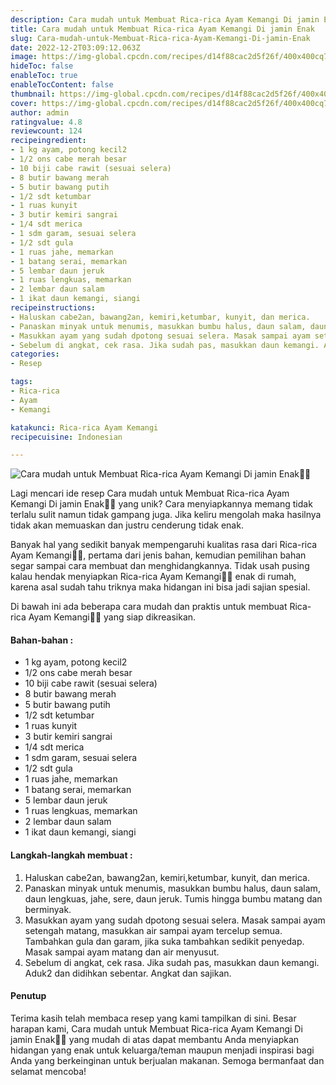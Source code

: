 ```yaml
---
description: Cara mudah untuk Membuat Rica-rica Ayam Kemangi Di jamin Enak"
title: Cara mudah untuk Membuat Rica-rica Ayam Kemangi Di jamin Enak
slug: Cara-mudah-untuk-Membuat-Rica-rica-Ayam-Kemangi-Di-jamin-Enak
date: 2022-12-2T03:09:12.063Z
image: https://img-global.cpcdn.com/recipes/d14f88cac2d5f26f/400x400cq70/photo.jpg
hideToc: false
enableToc: true
enableTocContent: false
thumbnail: https://img-global.cpcdn.com/recipes/d14f88cac2d5f26f/400x400cq70/photo.jpg
cover: https://img-global.cpcdn.com/recipes/d14f88cac2d5f26f/400x400cq70/photo.jpg
author: admin
ratingvalue: 4.8
reviewcount: 124
recipeingredient:
- 1 kg ayam, potong kecil2
- 1/2 ons cabe merah besar
- 10 biji cabe rawit (sesuai selera)
- 8 butir bawang merah
- 5 butir bawang putih
- 1/2 sdt ketumbar
- 1 ruas kunyit
- 3 butir kemiri sangrai
- 1/4 sdt merica
- 1 sdm garam, sesuai selera
- 1/2 sdt gula
- 1 ruas jahe, memarkan
- 1 batang serai, memarkan
- 5 lembar daun jeruk
- 1 ruas lengkuas, memarkan
- 2 lembar daun salam
- 1 ikat daun kemangi, siangi
recipeinstructions:
- Haluskan cabe2an, bawang2an, kemiri,ketumbar, kunyit, dan merica.
- Panaskan minyak untuk menumis, masukkan bumbu halus, daun salam, daun lengkuas, jahe, sere, daun jeruk. Tumis hingga bumbu matang dan berminyak.
- Masukkan ayam yang sudah dpotong sesuai selera. Masak sampai ayam setengah matang, masukkan air sampai ayam tercelup semua. Tambahkan gula dan garam, jika suka tambahkan sedikit penyedap. Masak sampai ayam matang dan air menyusut.
- Sebelum di angkat, cek rasa. Jika sudah pas, masukkan daun kemangi. Aduk2 dan didihkan sebentar. Angkat dan sajikan.
categories:
- Resep

tags:
- Rica-rica
- Ayam
- Kemangi

katakunci: Rica-rica Ayam Kemangi
recipecuisine: Indonesian

---
```


![Cara mudah untuk Membuat Rica-rica Ayam Kemangi Di jamin Enak👩‍🍳](https://img-global.cpcdn.com/recipes/d14f88cac2d5f26f/400x400cq70/photo.jpg)

Lagi mencari ide resep Cara mudah untuk Membuat Rica-rica Ayam Kemangi Di jamin Enak👩‍🍳 yang unik? Cara menyiapkannya memang tidak terlalu sulit namun tidak gampang juga. Jika keliru mengolah maka hasilnya tidak akan memuaskan dan justru cenderung tidak enak.

Banyak hal yang sedikit banyak mempengaruhi kualitas rasa dari Rica-rica Ayam Kemangi👩‍🍳, pertama dari jenis bahan, kemudian pemilihan bahan segar sampai cara membuat dan menghidangkannya. Tidak usah pusing kalau hendak menyiapkan Rica-rica Ayam Kemangi👩‍🍳 enak di rumah, karena asal sudah tahu triknya maka hidangan ini bisa jadi sajian spesial.

Di bawah ini ada beberapa cara mudah dan praktis untuk membuat Rica-rica Ayam Kemangi👩‍🍳 yang siap dikreasikan.

<!--inarticleads1-->

#### Bahan-bahan :

- 1 kg ayam, potong kecil2
- 1/2 ons cabe merah besar
- 10 biji cabe rawit (sesuai selera)
- 8 butir bawang merah
- 5 butir bawang putih
- 1/2 sdt ketumbar
- 1 ruas kunyit
- 3 butir kemiri sangrai
- 1/4 sdt merica
- 1 sdm garam, sesuai selera
- 1/2 sdt gula
- 1 ruas jahe, memarkan
- 1 batang serai, memarkan
- 5 lembar daun jeruk
- 1 ruas lengkuas, memarkan
- 2 lembar daun salam
- 1 ikat daun kemangi, siangi

<!--inarticleads2-->

#### Langkah-langkah membuat :

1. Haluskan cabe2an, bawang2an, kemiri,ketumbar, kunyit, dan merica.
1. Panaskan minyak untuk menumis, masukkan bumbu halus, daun salam, daun lengkuas, jahe, sere, daun jeruk. Tumis hingga bumbu matang dan berminyak.
1. Masukkan ayam yang sudah dpotong sesuai selera. Masak sampai ayam setengah matang, masukkan air sampai ayam tercelup semua. Tambahkan gula dan garam, jika suka tambahkan sedikit penyedap. Masak sampai ayam matang dan air menyusut.
1. Sebelum di angkat, cek rasa. Jika sudah pas, masukkan daun kemangi. Aduk2 dan didihkan sebentar. Angkat dan sajikan.

#### Penutup

Terima kasih telah membaca resep yang kami tampilkan di sini. Besar harapan kami, Cara mudah untuk Membuat Rica-rica Ayam Kemangi Di jamin Enak👩‍🍳 yang mudah di atas dapat membantu Anda menyiapkan hidangan yang enak untuk keluarga/teman maupun menjadi inspirasi bagi Anda yang berkeinginan untuk berjualan makanan. Semoga bermanfaat dan selamat mencoba!